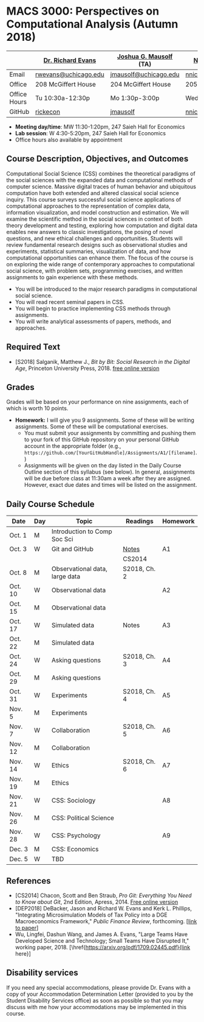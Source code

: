 # MACS 3000: Perspectives on Computational Analysis (Autumn 2018)

|  | [Dr. Richard Evans](https://sites.google.com/site/rickecon/) | [Joshua G. Mausolf](http://jmausolf.github.io/) (TA) | [Nora Nickels](https://voices.uchicago.edu/nnickels/) (TA) |
|--------------|----------------------------------------------------|-------------------------------------------------------|------------------------------------------------------|
| Email | rwevans@uchicago.edu | jmausolf@uchicago.edu | nnickels@uchicago.edu |
| Office | 208 McGiffert House | 204 McGiffert House | 205 McGiffert House |
| Office Hours | Tu 10:30a-12:30p | Mo 1:30p-3:00p | Wed 2:00p-4:00p |
| GitHub | [rickecon](https://github.com/rickecon) | [jmausolf](https://github.com/jmausolf) | [nnickels](https://github.com/nnickels) |

* **Meeting day/time**: MW 11:30-1:20pm, 247 Saieh Hall for Economics
* **Lab session**: W 4:30-5:20pm, 247 Saieh Hall for Economics
* Office hours also available by appointment


## Course Description, Objectives, and Outcomes

Computational Social Science (CSS) combines the theoretical paradigms of the social sciences with the expanded data and computational methods of computer science. Massive digital traces of human behavior and ubiquitous computation have both extended and altered classical social science inquiry. This course surveys successful social science applications of computational approaches to the representation of complex data, information visualization, and model construction and estimation. We will examine the scientific method in the social sciences in context of both theory development and testing, exploring how computation and digital data enables new answers to classic investigations, the posing of novel questions, and new ethical challenges and opportunities. Students will review fundamental research designs such as observational studies and experiments, statistical summaries, visualization of data, and how computational opportunities can enhance them. The focus of the course is on exploring the wide range of contemporary approaches to computational social science, with problem sets, programming exercises, and written assignments to gain experience with these methods.

* You will be introduced to the major research paradigms in computational social science.
* You will read recent seminal papers in CSS.
* You will begin to practice implementing CSS methods through assignments.
* You will write analytical assessments of papers, methods, and approaches.


## Required Text

* [S2018] Salganik, Matthew J., *Bit by Bit: Social Research in the Digital Age*,  Princeton University Press, 2018. [free online version](https://www.bitbybitbook.com/en/1st-ed/preface/)


## Grades

Grades will be based on your performance on nine assignments, each of which is worth 10 points.

* **Homework:** I will give you 9 assignments. Some of these will be writing assignments. Some of these will be computational exercises.
    * You must submit your assignments by committing and pushing them to your fork of this GitHub repository on your personal GitHub account in the appropriate folder (e.g., `https://github.com/[YourGitHubHandle]/Assignments/A1/[filename]`.)
    * Assignments will be given on the day listed in the Daily Course Outline section of this syllabus (see below). In general, assignments will be due before class at 11:30am a week after they are assigned. However, exact due dates and times will be listed on the assignment.


## Daily Course Schedule

| Date  | Day |             Topic          | Readings | Homework |
|-------|-----|------------------------------|--------------|----|
| Oct.  1 | M | Introduction to Comp Soc Sci |              |    |
| Oct.  3 | W | Git and GitHub               | [Notes](https://github.com/UC-MACSS/persp-analysis_A18/blob/master/Notes/Chap_Git.pdf) | A1 |
|         |   |                              | CS2014       |    |
| Oct.  8 | M | Observational data, large data | S2018, Ch. 2 |    |
| Oct. 10 | W | Observational data           |              | A2 |
| Oct. 15 | M | Observational data           |              |    |
| Oct. 17 | W | Simulated data               | Notes        | A3 |
| Oct. 22 | M | Simulated data               |              |    |
| Oct. 24 | W | Asking questions             | S2018, Ch. 3 | A4 |
| Oct. 29 | M | Asking questions             |              |    |
| Oct. 31 | W | Experiments                  | S2018, Ch. 4 | A5 |
| Nov.  5 | M | Experiments                  |              |    |
| Nov.  7 | W | Collaboration                | S2018, Ch. 5 | A6 |
| Nov. 12 | M | Collaboration                |              |    |
| Nov. 14 | W | Ethics                       | S2018, Ch. 6 | A7 |
| Nov. 19 | M | Ethics                       |              |    |
| Nov. 21 | W | CSS: Sociology               |              | A8 |
| Nov. 26 | M | CSS: Political Science       |              |    |
| Nov. 28 | W | CSS: Psychology              |              | A9 |
| Dec.  3 | M | CSS: Economics               |              |    |
| Dec.  5 | W | TBD                          |              |    |


## References

* [CS2014] Chacon, Scott and Ben Straub, *Pro Git: Everything You Need to Know about Git*, 2nd Edition, Apress, 2014. [Free online version](https://git-scm.com/book/en/v2)
* [DEP2018] DeBacker, Jason and Richard W. Evans and Kerk L. Phillips, "Integrating Microsimulation Models of Tax Policy into a DGE Macroeconomics Framework," *Public Finance Review*, forthcoming. [[link to paper](https://sites.google.com/site/rickecon/DEP_TaxFuncs.pdf)]
* Wu, Lingfei, Dashun Wang, and James A. Evans, "Large Teams Have Developed Science and Technology; Small Teams Have Disrupted It," working paper, 2018. [\href{https://arxiv.org/pdf/1709.02445.pdf}{link here}]


## Disability services

If you need any special accommodations, please provide Dr. Evans with a copy of your Accommodation Determination Letter (provided to you by the Student Disability Services office) as soon as possible so that you may discuss with me how your accommodations may be implemented in this course.
